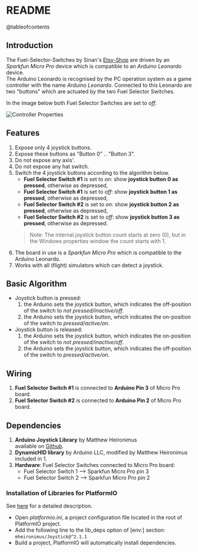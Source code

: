 # README

@tableofcontents

## Introduction

The Fuel-Selector-Switches by Sinan's [Etsy-Shop][shop] are driven by an *Sparkfun Micro Pro* device 
which is compatible to an *Arduino Leonardo* device.  
The Arduino Leonardo is recognised by the PC operation system as a game controller with the name 
*Arduino Leonardo*. Connected to this Leonardo are two "buttons" which are actuated by the two Fuel 
Selector Switches.

In the image below both Fuel Selector Switches are set to *off*.  

![Controller Properties](./Fuel-Selector-Properties.png "Properties Window in Windows 10")

[shop]: https://www.etsy.com/de/shop/Homecockpit?utm_source=transactional&utm_medium=email&utm_campaign=convo_notifications_010170_10683759063_0_0&campaign_label=convo_notifications&utm_content=&email_sent=1670917211&euid=krvzIIx63gGeMLYBZhJNqdGjoi3j&eaid=1118096026825&x_eaid=94976db736

## Features

1. Expose only 4 joystick buttons.
2. Expose these buttons as "Button 0" .. "Button 3".
3. Do not expose any axis'.
4. Do not expose any hat switch.
5. Switch the 4 joystick buttons according to the algorithm below.
   * **Fuel Selector Switch #1** is set to *on*: show **joystick button 0 as pressed**, otherwise as depressed,
   * **Fuel Selector Switch #1** is set to *off*: show **joystick button 1 as pressed**, otherwise as depressed,
   * **Fuel Selector Switch #2** is set to *on*: show **joystick button 2 as pressed**, otherwise as depressed,
   * **Fuel Selector Switch #2** is set to *off*: show **joystick button 3 as pressed**, otherwise as depressed.
   > Note: The internal joystick button count starts at zero (0), but in the Windows properties
   > window the count starts with 1.
6. The board in use is a *Sparkfun Micro Pro* which is compatible to the Arduino Leonardo.
7. Works with all (flight) simulators which can detect a joystick.

## Basic Algorithm
 
* Joystick button is pressed:
  1. the Arduino sets the joystick button, which indicates the off-position of the switch 
     to *not pressed/inactive/off*.
  2. the Arduino sets the joystick button, which indicates the on-position of the switch 
     to *pressed/active/on*.
* Joystick button is released:
  1. the Arduino sets the joystick button, which indicates the on-position of the switch 
     to *not pressed/inactive/off*.
  2. the Arduino sets the joystick button, which indicates the off-position of the switch 
     to *pressed/active/on*.

## Wiring

1. **Fuel Selector Switch #1** is connected to **Arduino Pin 3** of Micro Pro board.
2. **Fuel Selector Switch #2** is connected to **Arduino Pin 2** of Micro Pro board. 

## Dependencies

1. **Arduino Joystick Library** by Matthew Heironimus  
   available on [Github][1].
2. **DynamicHID library** by Arduino LLC, modified by Matthew Heironimus  
   included in 1.
3. **Hardware**: Fuel Selector Switches connected to Micro Pro board:
   * Fuel Selector Switch 1 --> Sparkfun Micro Pro pin 3
   * Fuel Selector Switch 2 --> Sparkfun Micro Pro pin 2

[1]: https://github.com/MHeironimus/ArduinoJoystickLibrary "Joystick Library by MHeironimus on Github"

### Installation of Libraries for PlatformIO

See [here][2] for a detailed description.

* Open *platformio.ini*, a project configuration file located in the root of PlatformIO project.
* Add the following line to the lib_deps option of [env:] section:  
`mheironimus/Joystick@^2.1.1`
* Build a project, PlatformIO will automatically install dependencies.

[2]: https://registry.platformio.org/libraries/mheironimus/Joystick/installation "PlatformIO - Library Installation"
